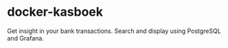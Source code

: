 # docker-kasboek

Get insight in your bank transactions. Search and display using PostgreSQL and Grafana. 
